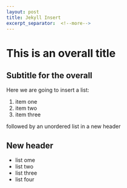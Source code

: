 ```yaml
---
layout: post
title: Jekyll Insert
excerpt_separator:  <!--more-->
---
```




# This is an overall title
## Subtitle for the overall

Here we are going to insert a list:

1. item one
2. item two
3. item three

followed by an unordered list in a new header

## New header

- list ome
- list two
- list three
- list four
